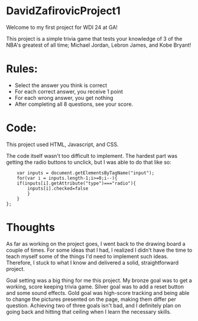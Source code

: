 # DavidZafirovicProject1

Welcome to my first project for WDI 24 at GA!

This project is a simple trivia game that tests your knowledge of 3 of the NBA's greatest of all time; Michael Jordan, Lebron James, and Kobe Bryant!


# Rules:

* Select the answer you think is correct
* For each correct answer, you receive 1 point
* For each wrong answer, you get nothing
* After completing all 8 questions, see your score.


# Code:
This project used HTML, Javascript, and CSS.

The code itself wasn't too difficult to implement. The hardest part was getting the radio buttons to unclick, but I was able to do that like so:

```var unchecked = function() {
    var inputs = document.getElementsByTagName("input");
    for(var i = inputs.length-1;i>=0;i--){
    if(inputs[i].getAttribute("type")==="radio"){
        inputs[i].checked=false
        }
    }
};
```

# Thoughts

As far as working on the project goes, I went back to the drawing board a couple of times. For some ideas that I had, I realized I didn't have the time to teach myself some of the things I'd need to implement such ideas. Therefore, I stuck to what I know and delivered a solid, straightforward project.

Goal setting was a big thing for me this project. My bronze goal was to get a working, score keeping trivia game. Silver goal was to add a reset button and some sound effects. Gold goal was high-score tracking and being able to change the pictures presented on the page, making them differ per question.
Achieving two of three goals isn't bad, and I definitely plan on going back and hitting that ceiling when I learn the necessary skills.
